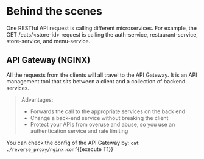 # Behind the scenes
One RESTful API request is calling different microservices. For example, the GET /eats/\<store-id\> request is calling the auth-service, restaurant-service, store-service, and menu-service.

## API Gateway (NGINX)
All the requests from the clients will all travel to the API Gateway. It is an API management tool that sits between a client and a collection of backend services.

> Advantages:
> - Forwards the call to the appropriate services on the back end
> - Change a back-end service without breaking the client
> - Protect your APIs from overuse and abuse, so you use an authentication service and rate limiting

You can check the config of the API Gateway by:
`cat ./reverse_proxy/nginx.conf`{{execute T1}}